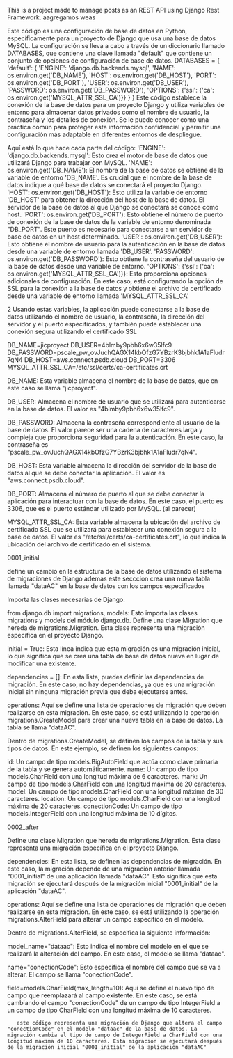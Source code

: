 This is a project made to manage posts as an REST API using Django Rest Framework.
aagregamos weas


Este código es una configuración de base de datos en Python, específicamente para un proyecto de Django que usa una base de datos MySQL. La configuración se lleva a cabo a través de un diccionario llamado DATABASES, que contiene una clave llamada "default" que contiene un conjunto de opciones de configuración de base de datos.
DATABASES = {
  'default': {
    'ENGINE': 'django.db.backends.mysql',
    'NAME': os.environ.get('DB_NAME'),
    'HOST': os.environ.get('DB_HOST'),
    'PORT': os.environ.get('DB_PORT'),
    'USER': os.environ.get('DB_USER'),
    'PASSWORD': os.environ.get('DB_PASSWORD'),
    'OPTIONS': {'ssl': {'ca': os.environ.get('MYSQL_ATTR_SSL_CA')}}
  }
}
Este código establece la conexión de la base de datos para un proyecto Django y utiliza variables de entorno para almacenar datos privados como el nombre de usuario, la contraseña y los detalles de conexión. Se le puede conocer como una práctica común para proteger esta información confidencial y permitir una configuración más adaptable en diferentes entornos de despliegue.

Aquí está lo que hace cada parte del código:
'ENGINE': 'django.db.backends.mysql': Esto crea el motor de base de datos que utilizará Django para trabajar con MySQL. 
'NAME': os.environ.get('DB_NAME'): El nombre de la base de datos se obtiene de la variable de entorno 'DB_NAME'. Es crucial que el nombre de la base de datos indique a qué base de datos se conectará el proyecto Django.
'HOST': os.environ.get('DB_HOST'): Esto utiliza la variable de entorno 'DB_HOST' para obtener la dirección del host de la base de datos. El servidor de la base de datos al que Django se conectará se conoce como host.
'PORT': os.environ.get('DB_PORT'): Esto obtiene el número de puerto de conexión de la base de datos de la variable de entorno denominada "DB_PORT". Este puerto es necesario para conectarse a un servidor de base de datos en un host determinado.
'USER': os.environ.get('DB_USER'): Esto obtiene el nombre de usuario para la autenticación en la base de datos desde una variable de entorno llamada 'DB_USER'.
'PASSWORD': os.environ.get('DB_PASSWORD'): Esto obtiene la contraseña del usuario de la base de datos desde una variable de entorno.
'OPTIONS': {'ssl': {'ca': os.environ.get('MYSQL_ATTR_SSL_CA')}}: Esto proporciona opciones adicionales de configuración. En este caso, está configurando la opción de SSL para la conexión a la base de datos y obtiene el archivo de certificado desde una variable de entorno llamada 'MYSQL_ATTR_SSL_CA'


2
 Usando estas variables, la aplicación puede conectarse a la base de datos utilizando el nombre de usuario, la contraseña, la dirección del servidor y el puerto especificados, y también puede establecer una conexión segura utilizando el certificado SSL 

DB_NAME=jicproyect
DB_USER=4blmby9pbh6x6w35lfc9
DB_PASSWORD=pscale_pw_ovJuchQAGX14kbOfzG7YBzrK3bjbhk1A1aFludr7qN4
DB_HOST=aws.connect.psdb.cloud
DB_PORT=3306
MYSQL_ATTR_SSL_CA=/etc/ssl/certs/ca-certificates.crt

DB_NAME: Esta variable almacena el nombre de la base de datos, que en este caso se llama "jicproyect".

DB_USER: Almacena el nombre de usuario que se utilizará para autenticarse en la base de datos. El valor es "4blmby9pbh6x6w35lfc9".

DB_PASSWORD: Almacena la contraseña correspondiente al usuario de la base de datos. El valor parece ser una cadena de caracteres larga y compleja que proporciona seguridad para la autenticación. En este caso, la contraseña es "pscale_pw_ovJuchQAGX14kbOfzG7YBzrK3bjbhk1A1aFludr7qN4".

DB_HOST: Esta variable almacena la dirección del servidor de la base de datos al que se debe conectar la aplicación. El valor es "aws.connect.psdb.cloud".

DB_PORT: Almacena el número de puerto al que se debe conectar la aplicación para interactuar con la base de datos. En este caso, el puerto es 3306, que es el puerto estándar utilizado por MySQL. (al parecer)

MYSQL_ATTR_SSL_CA: Esta variable almacena la ubicación del archivo de certificado SSL que se utilizará para establecer una conexión segura a la base de datos. El valor es "/etc/ssl/certs/ca-certificates.crt", lo que indica la ubicación del archivo de certificado en el sistema.


0001_initial

define un cambio en la estructura de la base de datos utilizando el sistema de migraciones de Django ademas este secccion crea una nueva tabla llamada "dataAC" en la base de datos con los campos especificados

Importa las clases necesarias de Django:

from django.db import migrations, models: Esto importa las clases migrations y models del módulo django.db.
Define una clase Migration que hereda de migrations.Migration. Esta clase representa una migración específica en el proyecto Django.

initial = True: Esta línea indica que esta migración es una migración inicial, lo que significa que se crea una tabla de base de datos nueva en lugar de modificar una existente.

dependencies = []: En esta lista, puedes definir las dependencias de migración. En este caso, no hay dependencias, ya que es una migración inicial sin ninguna migración previa que deba ejecutarse antes.

operations: Aquí se define una lista de operaciones de migración que deben realizarse en esta migración. En este caso, se está utilizando la operación migrations.CreateModel para crear una nueva tabla en la base de datos. La tabla se llama "dataAC".

Dentro de migrations.CreateModel, se definen los campos de la tabla y sus tipos de datos. En este ejemplo, se definen los siguientes campos:

id: Un campo de tipo models.BigAutoField que actúa como clave primaria de la tabla y se genera automáticamente.
name: Un campo de tipo models.CharField con una longitud máxima de 6 caracteres.
mark: Un campo de tipo models.CharField con una longitud máxima de 20 caracteres.
model: Un campo de tipo models.CharField con una longitud máxima de 30 caracteres.
location: Un campo de tipo models.CharField con una longitud máxima de 20 caracteres.
conectionCode: Un campo de tipo models.IntegerField con una longitud máxima de 10 dígitos.

0002_after

Define una clase Migration que hereda de migrations.Migration. Esta clase representa una migración específica en el proyecto Django.

dependencies: En esta lista, se definen las dependencias de migración. En este caso, la migración depende de una migración anterior llamada "0001_initial" de una aplicación llamada "dataAC". Esto significa que esta migración se ejecutará después de la migración inicial "0001_initial" de la aplicación "dataAC".

operations: Aquí se define una lista de operaciones de migración que deben realizarse en esta migración. En este caso, se está utilizando la operación migrations.AlterField para alterar un campo específico en el modelo.

Dentro de migrations.AlterField, se especifica la siguiente información:

model_name="dataac": Esto indica el nombre del modelo en el que se realizará la alteración del campo. En este caso, el modelo se llama "dataac".

name="conectionCode": Esto especifica el nombre del campo que se va a alterar. El campo se llama "conectionCode".

field=models.CharField(max_length=10): Aquí se define el nuevo tipo de campo que reemplazará al campo existente. En este caso, se está cambiando el campo "conectionCode" de un campo de tipo IntegerField a un campo de tipo CharField con una longitud máxima de 10 caracteres.

       este código representa una migración de Django que altera el campo "conectionCode" en el modelo "dataac" de la base de datos. La migración cambia el tipo de campo de IntegerField a CharField con una longitud máxima de 10 caracteres. Esta migración se ejecutará después de la migración inicial "0001_initial" de la aplicación "dataAC"

